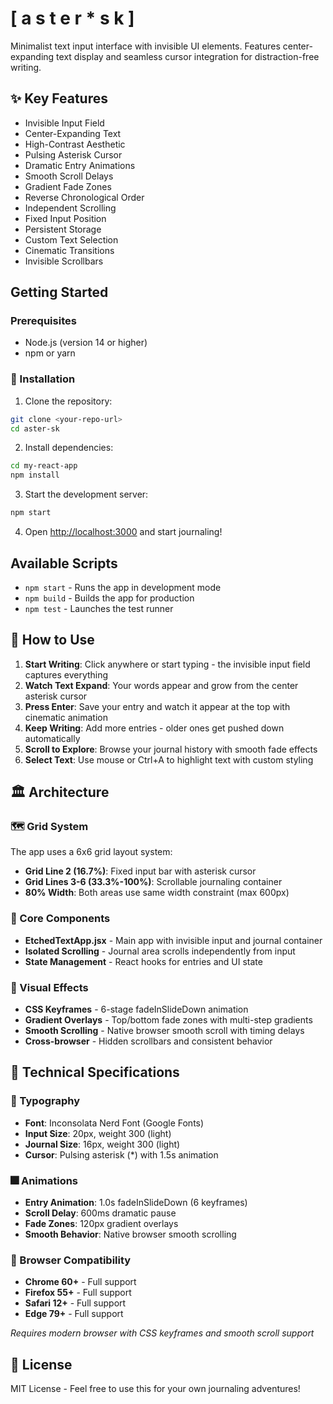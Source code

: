 # [ a s t e r * s k ]

Minimalist text input interface with invisible UI elements. Features center-expanding text display and seamless cursor integration for distraction-free writing.

## ✨ Key Features

- Invisible Input Field
- Center-Expanding Text
- High-Contrast Aesthetic
- Pulsing Asterisk Cursor
- Dramatic Entry Animations
- Smooth Scroll Delays
- Gradient Fade Zones
- Reverse Chronological Order
- Independent Scrolling
- Fixed Input Position
- Persistent Storage
- Custom Text Selection
- Cinematic Transitions
- Invisible Scrollbars

## Getting Started

### Prerequisites

- Node.js (version 14 or higher)
- npm or yarn

### 🚀 Installation

1. Clone the repository:
```bash
git clone <your-repo-url>
cd aster-sk
```

2. Install dependencies:
```bash
cd my-react-app
npm install
```

3. Start the development server:
```bash
npm start
```

4. Open [http://localhost:3000](http://localhost:3000) and start journaling!


## Available Scripts

- `npm start` - Runs the app in development mode
- `npm build` - Builds the app for production
- `npm test` - Launches the test runner

## 🎲 How to Use

1. **Start Writing**: Click anywhere or start typing - the invisible input field captures everything
2. **Watch Text Expand**: Your words appear and grow from the center asterisk cursor
3. **Press Enter**: Save your entry and watch it appear at the top with cinematic animation
4. **Keep Writing**: Add more entries - older ones get pushed down automatically
5. **Scroll to Explore**: Browse your journal history with smooth fade effects
6. **Select Text**: Use mouse or Ctrl+A to highlight text with custom styling

## 🏛 Architecture

### 🗺 Grid System
The app uses a 6x6 grid layout system:
- **Grid Line 2 (16.7%)**: Fixed input bar with asterisk cursor
- **Grid Lines 3-6 (33.3%-100%)**: Scrollable journaling container
- **80% Width**: Both areas use same width constraint (max 600px)

### 🔧 Core Components
- **EtchedTextApp.jsx** - Main app with invisible input and journal container
- **Isolated Scrolling** - Journal area scrolls independently from input
- **State Management** - React hooks for entries and UI state

### 🎨 Visual Effects
- **CSS Keyframes** - 6-stage fadeInSlideDown animation
- **Gradient Overlays** - Top/bottom fade zones with multi-step gradients
- **Smooth Scrolling** - Native browser smooth scroll with timing delays
- **Cross-browser** - Hidden scrollbars and consistent behavior

## 💬 Technical Specifications

### 🎨 Typography
- **Font**: Inconsolata Nerd Font (Google Fonts)
- **Input Size**: 20px, weight 300 (light)
- **Journal Size**: 16px, weight 300 (light)
- **Cursor**: Pulsing asterisk (*) with 1.5s animation

### 🎆 Animations
- **Entry Animation**: 1.0s fadeInSlideDown (6 keyframes)
- **Scroll Delay**: 600ms dramatic pause
- **Fade Zones**: 120px gradient overlays
- **Smooth Behavior**: Native browser smooth scrolling

### 📱 Browser Compatibility

- **Chrome 60+** - Full support
- **Firefox 55+** - Full support  
- **Safari 12+** - Full support
- **Edge 79+** - Full support

*Requires modern browser with CSS keyframes and smooth scroll support*

## 📝 License

MIT License - Feel free to use this for your own journaling adventures!
